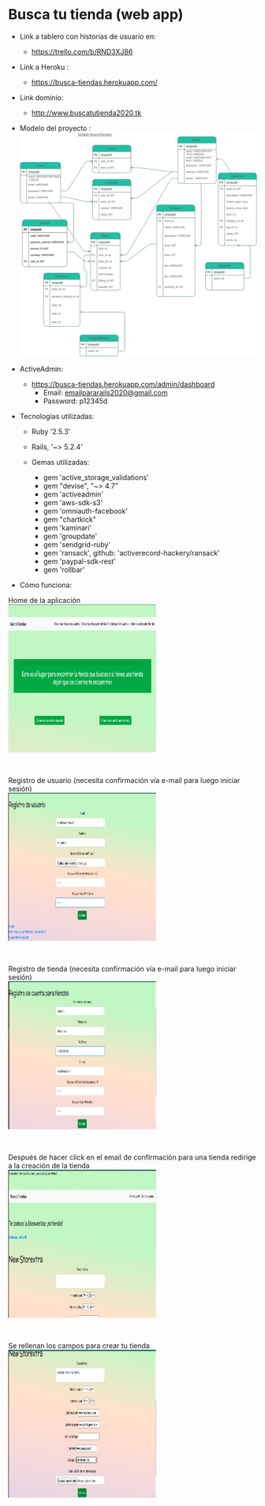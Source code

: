 # Busca tu tienda (web app)

*  Link a tablero con historias de usuario en:
    * https://trello.com/b/RND3XJ86


* Link a Heroku : 
    * https://busca-tiendas.herokuapp.com/


* Link dominio:
    * http://www.buscatutienda2020.tk


* Modelo del proyecto :
![Alt text](proyectobuscafisico3.jpg?raw=true "Modelo")



* ActiveAdmin:
    * https://busca-tiendas.herokuapp.com/admin/dashboard 
        * Email: emailpararails2020@gmail.com
        * Password: p12345d 

* Tecnologías utilizadas:

    * Ruby '2.5.3'
    * Rails, '~> 5.2.4'

    * Gemas utilizadas:
        
        * gem 'active_storage_validations'
        * gem "devise", "~> 4.7"
        * gem 'activeadmin'
        * gem 'aws-sdk-s3'
        * gem 'omniauth-facebook'
        * gem "chartkick"
        * gem 'kaminari'
        * gem 'groupdate'
        * gem 'sendgrid-ruby'
        * gem 'ransack', github: 'activerecord-hackery/ransack'
        * gem 'paypal-sdk-rest'
        * gem 'rollbar'

* Cómo funciona:
<p>Home de la aplicación <br>
<img src="./app/assets/images/registro.png" alt="registro" width="300" height="300"/> </p> <br> 
<p>Registro de usuario (necesita confirmación vía e-mail para luego iniciar sesión) <br>
<img src="./app/assets/images/registro_usuario.png" alt="registro_usuario" width="300" height="300"/> </p>  <br>
<p>Registro de tienda (necesita confirmación vía e-mail para luego iniciar sesión) <br>
<img src="./app/assets/images/registro_tienda.png" alt="registro_tienda" width="300" height="300"/> </p>  <br>
<p>Después de hacer click en el email de confirmación para una tienda redirige a la creación de la tienda <br>
<img src="./app/assets/images/iniciotienda.png" alt="iniciotienda" width="300" height="300"/> </p>  <br>
<p>Se rellenan los campos para crear tu tienda <br>
<img src="./app/assets/images/creandotienda.png" alt="creandotienda" width="300" height="300"/> </p>  <br>
